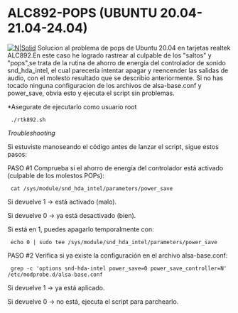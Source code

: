 # ALC892-POPS (UBUNTU 20.04-21.04-24.04)
[![N|Solid](https://www.solvetic.com/uploads/tutorials/monthly_04_2020/0e09654e6e73e9d8fffae22c88d99877.png)](https://www.youtube.com/channel/UC78GA53wBavEM5bCq-ddOVA/videos)
Solucion al problema de pops de Ubuntu 20.04 en tarjetas realtek ALC892.En este caso he logrado rastrear al culpable de los "saltos" y "pops",se trata de la rutina de ahorro de energía del controlador de sonido snd_hda_intel, el cual parecería intentar apagar y reencender las salidas de audio, con el molesto resultado que se describio anteriormente.
Si no has tocado ninguna configuracion de los archivos de alsa-base.conf y power_save, obvia esto y ejecuta el script sin problemas.

*Asegurate de ejecutarlo como usuario root

     ./rtk892.sh

*Troubleshooting*

Si estuviste manoseando el código antes de lanzar el script, sigue estos pasos:

PASO #1
Comprueba si el ahorro de energía del controlador está activado (culpable de los molestos POPs):

     cat /sys/module/snd_hda_intel/parameters/power_save


Si devuelve 1 → está activado (malo).

Si devuelve 0 → ya está desactivado (bien).

Si está en 1, puedes apagarlo temporalmente con:

     echo 0 | sudo tee /sys/module/snd_hda_intel/parameters/power_save


PASO #2
Verifica si ya existe la configuración en el archivo alsa-base.conf:

     grep -c 'options snd-hda-intel power_save=0 power_save_controller=N' /etc/modprobe.d/alsa-base.conf


Si devuelve 1 → ya está aplicado.

Si devuelve 0 → no está, ejecuta el script para parchearlo.
